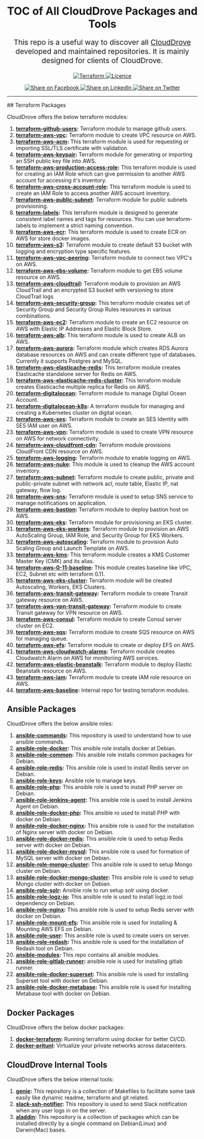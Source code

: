 <h1 align='center'>TOC of All CloudDrove Packages and Tools</h1><p align='center' style='font-size: 1.2rem;''> This repo is a useful way to discover all <a href='https://clouddrove.com'>CloudDrove</a> developed and maintained repositories. It is mainly designed for clients of CloudDrove. </p><p align='center'>	<a href='https://www.terraform.io'>	  <img src='https://img.shields.io/badge/Terraform-v0.12-green' alt='Terraform'>	</a>	<a href='LICENSE.md'>	  <img src='https://img.shields.io/badge/License-MIT-blue.svg' alt='Licence'>	</a>	</p>	<p align='center'>	<a href='https://facebook.com/sharer/sharer.php?u=https://github.com/clouddrove/toc'>	  <img title='Share on Facebook' src='https://user-images.githubusercontent.com/50652676/62817743-4f64cb80-bb59-11e9-90c7-b057252ded50.png' />	</a>	<a href='https://www.linkedin.com/shareArticle?mini=true&title=TOC+of+All+CloudDrove+Packages+and+Tools&url=https://github.com/clouddrove/toc'>	  <img title='Share on LinkedIn' src='https://user-images.githubusercontent.com/50652676/62817742-4e339e80-bb59-11e9-87b9-a1f68cae1049.png' />	</a>	<a href='https://twitter.com/intent/tweet/?text=TOC+of+All+CloudDrove+Packages+and+Tools&url=https://github.com/clouddrove/toc'>	  <img title='Share on Twitter' src='https://user-images.githubusercontent.com/50652676/62817740-4c69db00-bb59-11e9-8a79-3580fbbf6d5c.png' />	</a>	</p>	<hr>## Terraform Packages

CloudDrove offers the below terraform modules:

1. **[terraform-github-users](https://github.com/clouddrove/terraform-github-users):** Terraform module to manage github users.
2. **[terraform-aws-vpc](https://github.com/clouddrove/terraform-aws-vpc):** Terraform module to create VPC resource on AWS.
3. **[terraform-aws-acm](https://github.com/clouddrove/terraform-aws-acm):** This terraform module is used for requesting or importing SSL/TLS certificate with validation.
4. **[terraform-aws-keypair](https://github.com/clouddrove/terraform-aws-keypair):** Terraform module for generating or importing an SSH public key file into AWS.
5. **[terraform-aws-production-access-role](https://github.com/clouddrove/terraform-aws-production-access-role):** This terraform module is used for creating an IAM Role which can give permission to another AWS account for accessing it's inventory.
6. **[terraform-aws-cross-account-role](https://github.com/clouddrove/terraform-aws-cross-account-role):** This terraform module is used to create an IAM Role to access another AWS account inventory.
7. **[terraform-aws-public-subnet](https://github.com/clouddrove/terraform-aws-public-subnet):** Terraform module for public subnets provisioning.
8. **[terraform-labels](https://github.com/clouddrove/terraform-labels):** This terraform module is designed to generate consistent label names and tags for resources. You can use terraform-labels to implement a strict naming convention.
9. **[terraform-aws-ecr](https://github.com/clouddrove/terraform-aws-ecr):** This terraform module is used to create ECR on AWS for store docker images.
10. **[terraform-aws-s3](https://github.com/clouddrove/terraform-aws-s3):** Terraform module to create default S3 bucket with logging and encryption type specific features.
11. **[terraform-aws-vpc-peering](https://github.com/clouddrove/terraform-aws-vpc-peering):** Terraform module to connect two VPC's on AWS.
12. **[terraform-aws-ebs-volume](https://github.com/clouddrove/terraform-aws-ebs-volume):** Terraform module to get EBS volume resource on AWS.
13. **[terraform-aws-cloudtrail](https://github.com/clouddrove/terraform-aws-cloudtrail):** Terraform module to provision an AWS CloudTrail and an encrypted S3 bucket with versioning to store CloudTrail logs
14. **[terraform-aws-security-group](https://github.com/clouddrove/terraform-aws-security-group):** This terraform module creates set of Security Group and Security Group Rules resources in various combinations.
15. **[terraform-aws-ec2](https://github.com/clouddrove/terraform-aws-ec2):** Terraform module to create an EC2 resource on AWS with Elastic IP Addresses and Elastic Block Store.
16. **[terraform-aws-alb](https://github.com/clouddrove/terraform-aws-alb):** This terraform module is used to create ALB on AWS.
17. **[terraform-aws-aurora](https://github.com/clouddrove/terraform-aws-aurora):** Terraform module which creates RDS Aurora database resources on AWS and can create different type of databases. Currently it supports Postgres and MySQL.
18. **[terraform-aws-elasticache-redis](https://github.com/clouddrove/terraform-aws-elasticache-redis):** This terraform module creates Elasticache standalone server for Redis on AWS.
19. **[terraform-aws-elasticache-redis-cluster](https://github.com/clouddrove/terraform-aws-elasticache-redis-cluster):** This terraform module creates Elasticache multiple replica for Redis on AWS.
20. **[terraform-digitalocean](https://github.com/clouddrove/terraform-digitalocean):** Terraform module to manage Digital Ocean Account.
21. **[terraform-digitalocean-k8s](https://github.com/clouddrove/terraform-digitalocean-k8s):** A terraform module for managing and creating a Kubernetes cluster on digital ocean.
22. **[terraform-aws-ses](https://github.com/clouddrove/terraform-aws-ses):** Terraform module to create an SES Identity with SES IAM user on AWS.
23. **[terraform-aws-vpn](https://github.com/clouddrove/terraform-aws-vpn):** Terraform module is used to create VPN resource on AWS for network connectivity.
24. **[terraform-aws-cloudfront-cdn](https://github.com/clouddrove/terraform-aws-cloudfront-cdn):** Terraform module provisions CloudFront CDN resource on AWS.
25. **[terraform-aws-logging](https://github.com/clouddrove/terraform-aws-logging):** Terraform module to enable logging on AWS.
26. **[terraform-aws-nuke](https://github.com/clouddrove/terraform-aws-nuke):** This module is used to cleanup the AWS account inventory.
27. **[terraform-aws-subnet](https://github.com/clouddrove/terraform-aws-subnet):** Terraform module to create public, private and public-private subnet with network acl, route table, Elastic IP, nat gateway, flow log.
28. **[terraform-aws-sns](https://github.com/clouddrove/terraform-aws-sns):** Terraform module is used to setup SNS service to manage notifications on application.
29. **[terraform-aws-bastion](https://github.com/clouddrove/terraform-aws-bastion):** Terraform module to deploy bastion host on AWS.
30. **[terraform-aws-eks](https://github.com/clouddrove/terraform-aws-eks):** Terraform module for provisioning an EKS cluster.
31. **[terraform-aws-eks-workers](https://github.com/clouddrove/terraform-aws-eks-workers):** Terraform module to provision an AWS AutoScaling Group, IAM Role, and Security Group for EKS Workers.
32. **[terraform-aws-autoscaling](https://github.com/clouddrove/terraform-aws-autoscaling):** Terraform module to provision Auto Scaling Group and Launch Template on AWS.
33. **[terraform-aws-kms](https://github.com/clouddrove/terraform-aws-kms):** This terraform module creates a KMS Customer Master Key (CMK) and its alias.
34. **[terraform-aws-0-11-baseline](https://github.com/clouddrove/terraform-aws-0-11-baseline):** This module creates baseline like VPC, EC2, Subnet etc with terraform 0.11.
35. **[terraform-aws-eks-cluster](https://github.com/clouddrove/terraform-aws-eks-cluster):** Terraform module will be created Autoscaling, Workers, EKS Clusters.
36. **[terraform-aws-transit-gateway](https://github.com/clouddrove/terraform-aws-transit-gateway):** Terraform module to create Transit gateway resource on AWS.
37. **[terraform-aws-vpn-transit-gateway](https://github.com/clouddrove/terraform-aws-vpn-transit-gateway):** Terraform module to create Transit gateway for VPN resource on AWS.
38. **[terraform-aws-consul](https://github.com/clouddrove/terraform-aws-consul):** Terraform module to create Consul server cluster on EC2.
39. **[terraform-aws-sqs](https://github.com/clouddrove/terraform-aws-sqs):** Terraform module to create SQS resource on AWS for managing queue.
40. **[terraform-aws-efs](https://github.com/clouddrove/terraform-aws-efs):** Terraform module to create or deploy EFS on AWS.
41. **[terraform-aws-cloudwatch-alarms](https://github.com/clouddrove/terraform-aws-cloudwatch-alarms):** Terraform module creates Cloudwatch Alarm on AWS for monitoriing AWS services.
42. **[terraform-aws-elastic-beanstalk](https://github.com/clouddrove/terraform-aws-elastic-beanstalk):** Terraform module to deploy Elastic Beanstalk resource on AWS.
43. **[terraform-aws-iam](https://github.com/clouddrove/terraform-aws-iam):** Terraform module to create IAM role resource on AWS.
44. **[terraform-aws-baseline](https://github.com/clouddrove/terraform-aws-baseline):** Internal repo for testing terraform modules.

## Ansible Packages

CloudDrove offers the below ansible roles:

1. **[ansible-commands](https://github.com/clouddrove/ansible-commands):** This repository is used to understand how to use ansible commands.
2. **[ansible-role-docker](https://github.com/clouddrove/ansible-role-docker):** This ansible role installs docker at Debian.
3. **[ansible-role-common](https://github.com/clouddrove/ansible-role-common):** This ansible role installs common packages for Debian.
4. **[ansible-role-redis](https://github.com/clouddrove/ansible-role-redis):** This ansible role is used to install Redis server on Debian.
5. **[ansible-role-keys](https://github.com/clouddrove/ansible-role-keys):** Ansible role to manage keys.
6. **[ansible-role-php](https://github.com/clouddrove/ansible-role-php):** This ansible role is used to install PHP server on Debian.
7. **[ansible-role-jenkins-agent](https://github.com/clouddrove/ansible-role-jenkins-agent):** This ansible role is used to install Jenkins Agent on Debian.
8. **[ansible-role-docker-php](https://github.com/clouddrove/ansible-role-docker-php):** This ansible ro used to install PHP with docker on Debian.
9. **[ansible-role-docker-nginx](https://github.com/clouddrove/ansible-role-docker-nginx):** This ansible role is used for the installation of Nginx server with docker on Debian.
10. **[ansible-role-docker-redis](https://github.com/clouddrove/ansible-role-docker-redis):** This ansible role is used to setup Redis server with docker on Debian.
11. **[ansible-role-docker-mysql](https://github.com/clouddrove/ansible-role-docker-mysql):** This ansible role is used for formation of MySQL server with docker on Debian.
12. **[ansible-role-mongo-cluster](https://github.com/clouddrove/ansible-role-mongo-cluster):** This ansible role is used to setup Mongo cluster on Debian.
13. **[ansible-role-docker-mongo-cluster](https://github.com/clouddrove/ansible-role-docker-mongo-cluster):** This ansible role is used to setup Mongo cluster with docker on Debian.
14. **[ansible-role-solr](https://github.com/clouddrove/ansible-role-solr):** Ansible role to run setup solr  using docker.
15. **[ansible-role-logz-io](https://github.com/clouddrove/ansible-role-logz-io):** This ansible role is used to install logz.io tool dependency on Debian.
16. **[ansible-role-nginx](https://github.com/clouddrove/ansible-role-nginx):** This ansible role is used to setup Redis server with docker on Debian.
17. **[ansible-role-mount-efs](https://github.com/clouddrove/ansible-role-mount-efs):** This ansible role is used for installing & Mounting AWS EFS on Debian.
18. **[ansible-role-user](https://github.com/clouddrove/ansible-role-user):** This ansible role is used to create users on server.
19. **[ansible-role-redash](https://github.com/clouddrove/ansible-role-redash):** This ansible role is used for the installation of Redash tool on Debian.
20. **[ansible-modules](https://github.com/clouddrove/ansible-modules):** This repo contains all ansible modules.
21. **[ansible-role-gitlab-runner](https://github.com/clouddrove/ansible-role-gitlab-runner):** ansible role is used for installing gitlab runner.
22. **[ansible-role-docker-superset](https://github.com/clouddrove/ansible-role-docker-superset):** This ansible role is used for installing Superset tool with docker on Debian.
23. **[ansible-role-docker-metabase](https://github.com/clouddrove/ansible-role-docker-metabase):** This ansible role is used for installing Metabase tool with docker on Debian.

## Docker Packages

CloudDrove offers the below docker packages:

1. **[docker-terraform](https://github.com/clouddrove/docker-terraform):** Running terraform using docker for better CI/CD.
2. **[docker-pritunl](https://github.com/clouddrove/docker-pritunl):** Virtualize your private networks across datacenters.

## CloudDrove Internal Tools

CloudDrove offers the below internal tools:

1. **[genie](https://github.com/clouddrove/genie):** This repository is a collection of Makefiles to facilitate some task easily like dynamic readme, terraform and git related.
2. **[slack-ssh-notifier](https://github.com/clouddrove/slack-ssh-notifier):** This repository is used to send Slack notification when any user logs in on the server.
3. **[aladdin](https://github.com/clouddrove/aladdin):** This repository is a collection of packages which can be installed directly by a single command on Debian(Linux) and Darwin(Mac) bases.

